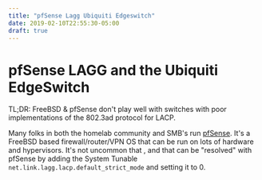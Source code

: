 ```yaml
---
title: "pfSense Lagg Ubiquiti Edgeswitch"
date: 2019-02-10T22:55:30-05:00
draft: true
---
```


# pfSense LAGG and the Ubiquiti EdgeSwitch

TL;DR: FreeBSD & pfSense don't play well with switches with poor implementations of the 802.3ad protocol for LACP.




Many folks in both the homelab community and SMB's run <a href="https://pfsense.com">pfSense</a>. It's a FreeBSD based firewall/router/VPN OS that can be run on lots of hardware and hypervisors. It's not uncommon that , and that can be "resolved" with pfSense by adding the System Tunable `net.link.lagg.lacp.default_strict_mode` and setting it to 0.

